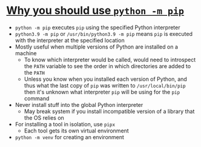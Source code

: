 # [Why you should use `python -m pip`](https://snarky.ca/why-you-should-use-python-m-pip/)

* `python -m pip` executes `pip` using the specified Python interpreter
* `python3.9 -m pip` or `/usr/bin/python3.9 -m pip` means `pip` is executed with the interpreter at the specified location
* Mostly useful when multiple versions of Python are installed on a machine
  * To know which interpreter would be called, would need to introspect the `PATH` variable to see the order in which directories are added to the `PATH`
  * Unless you know when you installed each version of Python, and thus what the last copy of `pip` was written to `/usr/local/bin/pip` then it's unknown what interpreter `pip` will be using for the `pip` command
* Never install stuff into the global Python interpreter
  * May break system if you install incompatible version of a library that the OS relies on
* For installing a tool in isolation, use `pipx`
  * Each tool gets its own virtual environment
* `python -m venv` for creating an environment
